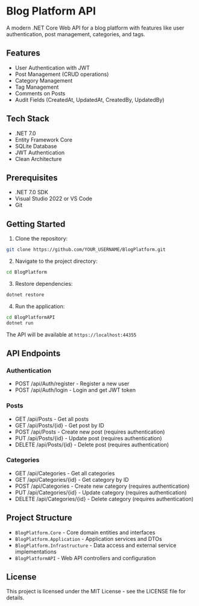 # Blog Platform API

A modern .NET Core Web API for a blog platform with features like user authentication, post management, categories, and tags.

## Features

- User Authentication with JWT
- Post Management (CRUD operations)
- Category Management
- Tag Management
- Comments on Posts
- Audit Fields (CreatedAt, UpdatedAt, CreatedBy, UpdatedBy)

## Tech Stack

- .NET 7.0
- Entity Framework Core
- SQLite Database
- JWT Authentication
- Clean Architecture

## Prerequisites

- .NET 7.0 SDK
- Visual Studio 2022 or VS Code
- Git

## Getting Started

1. Clone the repository:
```bash
git clone https://github.com/YOUR_USERNAME/BlogPlatform.git
```

2. Navigate to the project directory:
```bash
cd BlogPlatform
```

3. Restore dependencies:
```bash
dotnet restore
```

4. Run the application:
```bash
cd BlogPlatformAPI
dotnet run
```

The API will be available at `https://localhost:44355`

## API Endpoints

### Authentication
- POST /api/Auth/register - Register a new user
- POST /api/Auth/login - Login and get JWT token

### Posts
- GET /api/Posts - Get all posts
- GET /api/Posts/{id} - Get post by ID
- POST /api/Posts - Create new post (requires authentication)
- PUT /api/Posts/{id} - Update post (requires authentication)
- DELETE /api/Posts/{id} - Delete post (requires authentication)

### Categories
- GET /api/Categories - Get all categories
- GET /api/Categories/{id} - Get category by ID
- POST /api/Categories - Create new category (requires authentication)
- PUT /api/Categories/{id} - Update category (requires authentication)
- DELETE /api/Categories/{id} - Delete category (requires authentication)

## Project Structure

- `BlogPlatform.Core` - Core domain entities and interfaces
- `BlogPlatform.Application` - Application services and DTOs
- `BlogPlatform.Infrastructure` - Data access and external service implementations
- `BlogPlatformAPI` - Web API controllers and configuration

## License

This project is licensed under the MIT License - see the LICENSE file for details. 